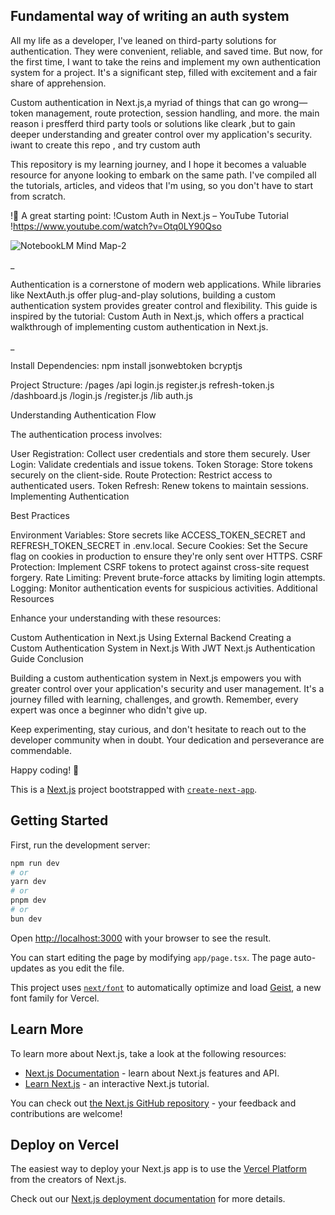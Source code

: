 ## Fundamental way of writing an auth system

All my life as a developer, I've leaned on third-party solutions for authentication. They were convenient, reliable, and saved time. But now, for the first time, I want to take the reins and implement my own authentication system for a project. It's a significant step, filled with excitement and a fair share of apprehension.

Custom authentication in Next.js,a myriad of things that can go wrong—token management, route protection, session handling, and more. the main reason i presfferd third party tools or solutions like cleark ,but to gain deeper understanding and greater control over my application's security. iwant to create this repo , and try custom auth 

This repository is my learning journey, and I hope it becomes a valuable resource for anyone looking to embark on the same path. I've compiled all the tutorials, articles, and videos that I'm using, so you don't have to start from scratch.


!🔗 A great starting point:
!Custom Auth in Next.js – YouTube Tutorial
!https://www.youtube.com/watch?v=Otq0LY90Qso

![NotebookLM Mind Map-2](https://github.com/user-attachments/assets/1d1f95d8-9b10-484d-bf2b-488ebac554fc)

_

Authentication is a cornerstone of modern web applications. While libraries like NextAuth.js offer plug-and-play solutions, building a custom authentication system provides greater control and flexibility. This guide is inspired by the tutorial: Custom Auth in Next.js, which offers a practical walkthrough of implementing custom authentication in Next.js.

_

Install Dependencies:
npm install jsonwebtoken bcryptjs

Project Structure:
/pages
  /api
    login.js
    register.js
    refresh-token.js
  /dashboard.js
  /login.js
  /register.js
/lib
  auth.js

Understanding Authentication Flow

The authentication process involves:

User Registration: Collect user credentials and store them securely.
User Login: Validate credentials and issue tokens.
Token Storage: Store tokens securely on the client-side.
Route Protection: Restrict access to authenticated users.
Token Refresh: Renew tokens to maintain sessions.
Implementing Authentication


Best Practices

Environment Variables: Store secrets like ACCESS_TOKEN_SECRET and REFRESH_TOKEN_SECRET in .env.local.
Secure Cookies: Set the Secure flag on cookies in production to ensure they're only sent over HTTPS.
CSRF Protection: Implement CSRF tokens to protect against cross-site request forgery.
Rate Limiting: Prevent brute-force attacks by limiting login attempts.
Logging: Monitor authentication events for suspicious activities.
Additional Resources

Enhance your understanding with these resources:

Custom Authentication in Next.js Using External Backend
Creating a Custom Authentication System in Next.js With JWT
Next.js Authentication Guide
Conclusion

Building a custom authentication system in Next.js empowers you with greater control over your application's security and user management. It's a journey filled with learning, challenges, and growth. Remember, every expert was once a beginner who didn't give up.

Keep experimenting, stay curious, and don't hesitate to reach out to the developer community when in doubt. Your dedication and perseverance are commendable.

Happy coding! 🚀



This is a [Next.js](https://nextjs.org) project bootstrapped with [`create-next-app`](https://nextjs.org/docs/app/api-reference/cli/create-next-app).

## Getting Started

First, run the development server:

```bash
npm run dev
# or
yarn dev
# or
pnpm dev
# or
bun dev
```

Open [http://localhost:3000](http://localhost:3000) with your browser to see the result.

You can start editing the page by modifying `app/page.tsx`. The page auto-updates as you edit the file.

This project uses [`next/font`](https://nextjs.org/docs/app/building-your-application/optimizing/fonts) to automatically optimize and load [Geist](https://vercel.com/font), a new font family for Vercel.

## Learn More

To learn more about Next.js, take a look at the following resources:

- [Next.js Documentation](https://nextjs.org/docs) - learn about Next.js features and API.
- [Learn Next.js](https://nextjs.org/learn) - an interactive Next.js tutorial.

You can check out [the Next.js GitHub repository](https://github.com/vercel/next.js) - your feedback and contributions are welcome!

## Deploy on Vercel

The easiest way to deploy your Next.js app is to use the [Vercel Platform](https://vercel.com/new?utm_medium=default-template&filter=next.js&utm_source=create-next-app&utm_campaign=create-next-app-readme) from the creators of Next.js.

Check out our [Next.js deployment documentation](https://nextjs.org/docs/app/building-your-application/deploying) for more details.
